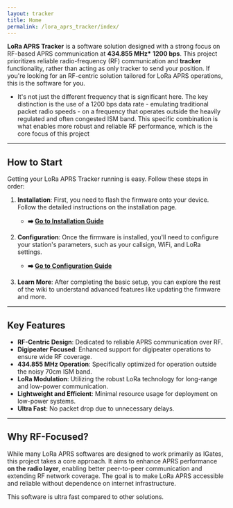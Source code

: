 ```yaml
---
layout: tracker
title: Home
permalink: /lora_aprs_tracker/index/
---
```


**LoRa APRS Tracker** is a software solution designed with a strong focus on RF-based APRS communication at **434.855 MHz\*** **1200 bps**. This project prioritizes reliable radio-frequency (RF) communication and **tracker** functionality, rather than acting as only tracker to send your position. If you're looking for an RF-centric solution tailored for LoRa APRS operations, this is the software for you.

-   It's not just the different frequency that is significant here. The key distinction is the use of a 1200 bps data rate - emulating traditional packet radio speeds - on a frequency that operates outside the heavily regulated and often congested ISM band. This specific combination is what enables more robust and reliable RF performance, which is the core focus of this project

---

## How to Start

Getting your LoRa APRS Tracker running is easy. Follow these steps in order:

1.  **Installation**: First, you need to flash the firmware onto your device. Follow the detailed instructions on the installation page.

    -   **➡️ [Go to Installation Guide](/lora_aprs_tracker/installation/)**

2.  **Configuration**: Once the firmware is installed, you'll need to configure your station's parameters, such as your callsign, WiFi, and LoRa settings.

    -   **➡️ [Go to Configuration Guide](/lora_aprs_tracker/configuration/)**

3.  **Learn More**: After completing the basic setup, you can explore the rest of the wiki to understand advanced features like updating the firmware and more.

---

## Key Features

-   **RF-Centric Design**: Dedicated to reliable APRS communication over RF.
-   **Digipeater Focused**: Enhanced support for digipeater operations to ensure wide RF coverage.
-   **434.855 MHz Operation**: Specifically optimized for operation outside the noisy 70cm ISM band.
-   **LoRa Modulation**: Utilizing the robust LoRa technology for long-range and low-power communication.
-   **Lightweight and Efficient**: Minimal resource usage for deployment on low-power systems.
-   **Ultra Fast**: No packet drop due to unnecessary delays.

---

## Why RF-Focused?

While many LoRa APRS softwares are designed to work primarily as IGates, this project takes a core approach. It aims to enhance APRS performance **on the radio layer**, enabling better peer-to-peer communication and extending RF network coverage. The goal is to make LoRa APRS accessible and reliable without dependence on internet infrastructure.

This software is ultra fast compared to other solutions.
